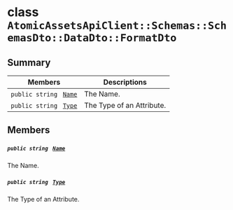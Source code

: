# class `AtomicAssetsApiClient::Schemas::SchemasDto::DataDto::FormatDto` 

## Summary

 Members                                | Descriptions                                
----------------------------------------|---------------------------------------------
`public string ` [`Name`](#class_atomic_assets_api_client_1_1_schemas_1_1_schemas_dto_1_1_data_dto_1_1_format_dto_1a7ee9065718e6628dc7791b756fa6c0f9) | The Name.
`public string ` [`Type`](#class_atomic_assets_api_client_1_1_schemas_1_1_schemas_dto_1_1_data_dto_1_1_format_dto_1a651a3c9de2e16ff0deca8d09dedbda58) | The Type of an Attribute.

## Members

##### `public string ` [`Name`](#class_atomic_assets_api_client_1_1_schemas_1_1_schemas_dto_1_1_data_dto_1_1_format_dto_1a7ee9065718e6628dc7791b756fa6c0f9) 

The Name.

##### `public string ` [`Type`](#class_atomic_assets_api_client_1_1_schemas_1_1_schemas_dto_1_1_data_dto_1_1_format_dto_1a651a3c9de2e16ff0deca8d09dedbda58) 

The Type of an Attribute.


